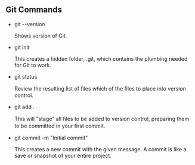 ## Git Commands

- git --version
    
    Shows version of Git.

- git init

    This creates a hidden folder, .git, which contains the plumbing needed for Git to work.

- git status

     Review the resulting list of ﬁles which of the ﬁles to place into version control.
     
- git add .

    This will "stage" all ﬁles to be added to version control, preparing them to be committed in your ﬁrst commit.

- git commit -m "Initial commit"
    
    This creates a new commit with the given message. A commit is like a save or snapshot of your entire project.
